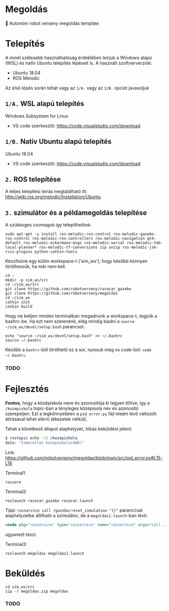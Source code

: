 # Megoldás
🤖 Autonóm robot verseny megoldás template

# Telepítés

A minél szélesebb használhatóság érdeklében leírjuk a Windows alapú (WSL) és natív Ubuntu telepítés lépéseit is. A használt szoftververziók:
- Ubuntu 18.04
- ROS Melodic

Az első lépés során tehát vagy az `1/A.` vagy az `1/B.` opciót javasoljuk 

## `1/A.` WSL alapú telepítés
Windows Subsystem for Linux
- VS code szerkesztő: https://code.visualstudio.com/download

## `1/B.` Natív Ubuntu alapú telepítés
Ubuntu 18.04
- VS code szerkesztő: https://code.visualstudio.com/download

## `2.` ROS telepítése

A teljes telepítési leírás megtalálható itt: http://wiki.ros.org/melodic/Installation/Ubuntu

## `3.` szimulátor és a példamegoldás telepítése

A szükésges csomagok így telepíthetőek:

```
sudo apt-get -y install ros-melodic-ros-control ros-melodic-gazebo-ros-control ros-melodic-ros-controllers ros-melodic-navigation qt4-default ros-melodic-ackermann-msgs ros-melodic-serial ros-melodic-teb-local-planner* ros-melodic-tf-conversions zip unzip ros-melodic-jsk-rviz-plugins python-catkin-tools
```

Készítsünk egy külön workspace-t ('sim_ws'), hogy később könnyen törölhessük, ha már nem kell.

```
cd ~
mkdir -p sim_ws/src
cd ~/sim_ws/src
git clone https://github.com/robotverseny/racecar_gazebo
git clone https://github.com/robotverseny/megoldas
cd ~/sim_ws
catkin init
catkin build
```

Hogy ne kelljen minden terminalban megadnunk a workspace-t, tegyük a bashrc-be. Ha ezt nem szerenénk, elég mindig kiadni a `source ~/sim_ws/devel/setup.bash` parancsot.

```
echo "source ~/sim_ws/devel/setup.bash" >> ~/.bashrc
source ~/.bashrc
```
Később a `bashrc`-ből törölhető ez a sor, nyissuk meg vs code-ból: `code ~/.bashrc`.

### TODO

# Fejlesztés

**Fontos**, hogy a középiskola neve és azonosítója ki legyen töltve, így a `/kozepiskola` topic-ban a tényleges középisola név és azonosító szerepeljen. Ezt a legkönnyebben a `pid_error.py` fájl elején lévő változók átírásával lehet elérni (ékezetek nélkül).

Tehát a következő állapot alaphelyzet, hibás beküldést jelent:

``` bash
$ rostopic echo -n1 /kozepiskola
data: "Ismeretlen kozepiskola(A00)"
```

Link: https://github.com/robotverseny/megoldas/blob/main/src/pid_error.py#L15-L16

Terminal1:
```
roscore
```
Terminal2:
```
roslaunch racecar_gazebo racecar.launch
```
*Tipp:* `rosservice call /gazebo/reset_simulation "{}"` paranccsal alaphelyzetbe állítható a szimulátor, de a `megoldas1.launch`-ban lévő:
``` xml
<node pkg="rosservice" type="rosservice" name="rosservice" args="call /gazebo/reset_simulation"/>
```
ugyanezt teszi.

Terminal3:
```
roslaunch megoldas megoldas1.launch
```


# Beküldés

```
cd sim_ws/src
zip -r megoldas.zip megoldas
```
### TODO
